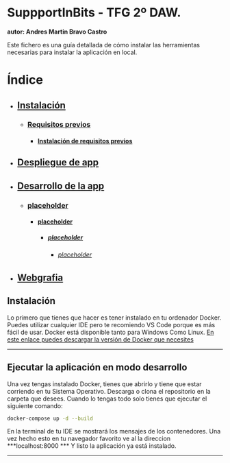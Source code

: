 # SuppportInBits - TFG 2º DAW.

**autor: Andres Martin Bravo Castro**


Este fichero es una guía detallada de cómo instalar las herramientas necesarias para instalar
la aplicación en local. 

# Índice

- ## [Instalación](#install)
  - ### [Requisitos previos](#require-prev)
    - #### [Instalación de requisitos previos](#install-req)
- ## [Despliegue de app](#deploy)
- ## [Desarrollo de la app](#dev)
  - ### [placeholder](#placeholder)
    - #### [placeholder](#placeholder)
      - ##### [placeholder](#placeholder)
        - ###### [placeholder](#placeholder)
- ## [Webgrafia](#docs)

<div id='install' />

## Instalación

Lo primero que tienes que hacer es tener instalado en tu ordenador Docker. Puedes utilizar
cualquier IDE pero te recomiendo VS Code porque es más fácil de usar.
Docker está disponible tanto para Windows Como Linux.
[En este enlace puedes descargar la versión de Docker que necesites](https://www.docker.com/)

---

<div id='dev' />

## Ejecutar la aplicación en modo desarrollo

Una vez tengas instalado Docker, tienes que abrirlo y tiene que estar corriendo en tu Sistema Operativo.
Descarga o clona el repositorio en la carpeta que desees. Cuando lo tengas todo solo tienes que ejecutar
el siguiente comando:

``` bash
docker-compose up -d --build
```

En la terminal de tu IDE se mostrará los mensajes de los contenedores. Una vez hecho esto en tu navegador
favorito ve al la direccion 
***localhost:8000 *** 
Y listo la aplicación ya está instalado.

---
